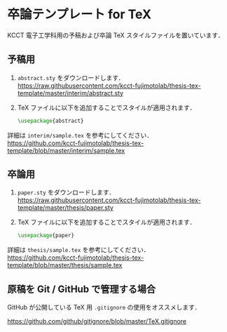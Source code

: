 # 卒論テンプレート for TeX
KCCT 電子工学科用の予稿および卒論 TeX スタイルファイルを置いています．

## 予稿用

1. `abstract.sty` をダウンロードします．  
    https://raw.githubusercontent.com/kcct-fujimotolab/thesis-tex-template/master/interim/abstract.sty

2. TeX ファイルに以下を追加することでスタイルが適用されます．
    ```tex
    \usepackage{abstract}
    ```

詳細は `interim/sample.tex` を参考にしてください．  
https://github.com/kcct-fujimotolab/thesis-tex-template/blob/master/interim/sample.tex

## 卒論用

1. `paper.sty` をダウンロードします．  
    https://raw.githubusercontent.com/kcct-fujimotolab/thesis-tex-template/master/thesis/paper.sty

2. TeX ファイルに以下を追加することでスタイルが適用されます．
    ```tex
    \usepackage{paper}
    ```

詳細は `thesis/sample.tex` を参考にしてください．  
https://github.com/kcct-fujimotolab/thesis-tex-template/blob/master/thesis/sample.tex

## 原稿を Git / GitHub で管理する場合
GitHub が公開している TeX 用 `.gitignore` の使用をオススメします．

https://github.com/github/gitignore/blob/master/TeX.gitignore
